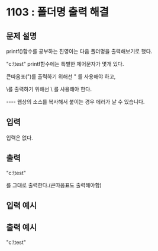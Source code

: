 # 1103 : 폴더명 출력 해결
  
## 문제 설명      
printf()함수를 공부하는 진영이는 다음 폴더명을 출력해보기로 했다.

"c:\test"
printf함수에는 특별한 제어문자가 몇개 있다.

큰따옴표(")를 출력하기 위해선 \" 를 사용해야 하고,

\를 출력하기 위해선 \\ 를 사용해야 한다.

---- 웹상의 소스를 복사해서 붙이는 경우 에러가 날 수 있습니다.

## 입력
입력은 없다.

## 출력
"c:\test"

를 그대로 출력한다.(큰따옴표도 출력해야함)

## 입력 예시   

## 출력 예시
"c:\test"